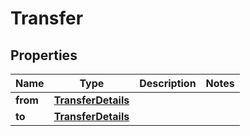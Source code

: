 

# Transfer


## Properties

| Name | Type | Description | Notes |
|------------ | ------------- | ------------- | -------------|
|**from** | [**TransferDetails**](TransferDetails.md) |  |  |
|**to** | [**TransferDetails**](TransferDetails.md) |  |  |



